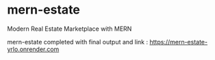 # mern-estate
Modern Real Estate Marketplace with MERN

mern-estate completed with final output and link :
https://mern-estate-yrlo.onrender.com

